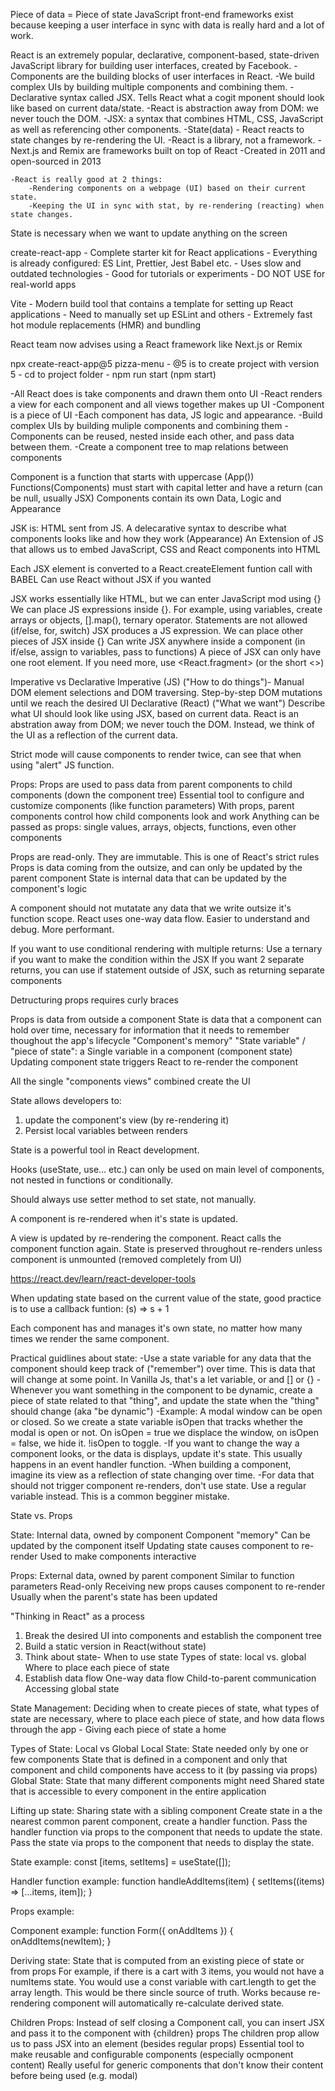 Piece of data = Piece of state
JavaScript front-end frameworks exist because keeping a user interface in sync with data is really hard and a lot of work.

React is an extremely popular, declarative, component-based, state-driven JavaScript library for building user interfaces, created by Facebook.
-Components are the building blocks of user interfaces in React.
-We build complex UIs by building multiple components and combining them.
-Declarative syntax called JSX. Tells React what a cogit mponent should look like based on current data/state.
-React is abstraction away from DOM: we never touch the DOM.
-JSX: a syntax that combines HTML, CSS, JavaScript as well as referencing other components.
-State(data) - React reacts to state changes by re-rendering the UI.
-React is a library, not a framework.
-Next.js and Remix are frameworks built on top of React
-Created in 2011 and open-sourced in 2013

    -React is really good at 2 things:
        -Rendering components on a webpage (UI) based on their current state.
        -Keeping the UI in sync with stat, by re-rendering (reacting) when state changes.

State is necessary when we want to update anything on the screen

create-react-app - Complete starter kit for React applications - Everything is already configured: ES Lint, Prettier, Jest Babel etc. - Uses slow and outdated technologies - Good for tutorials or experiments - DO NOT USE for real-world apps

Vite - Modern build tool that contains a template for setting up React applications - Need to manually set up ESLint and others - Extremely fast hot module replacements (HMR) and bundling

React team now advises using a React framework like Next.js or Remix

npx create-react-app@5 pizza-menu - @5 is to create project with version 5 - cd to project folder - npm run start (npm start)

-All React does is take components and drawn them onto UI
-React renders a view for each component and all views together makes up UI
-Component is a piece of UI
-Each component has data, JS logic and appearance.
-Build complex UIs by building muliple components and combining them
-Components can be reused, nested inside each other, and pass data between them.
-Create a component tree to map relations between components

Component is a function that starts with uppercase (App())
Functions(Components) must start with capital letter and have a return (can be null, usually JSX)
Components contain its own Data, Logic and Appearance

JSK is:
HTML sent from JS.
A delecarative syntax to describe what components looks like and how they work (Appearance)
An Extension of JS that allows us to embed JavaScript, CSS and React components into HTML

Each JSX element is converted to a React.createElement funtion call with BABEL
Can use React without JSX if you wanted

JSX works essentially like HTML, but we can enter JavaScript mod using {}
We can place JS expressions inside {}. For example, using variables, create arrays or objects, [].map(), ternary operator. Statements are not allowed (if/else, for, switch)
JSX produces a JS expression.
We can place other pieces of JSX inside {}
Can write JSX anywhere inside a component (in if/else, assign to variables, pass to functions)
A piece of JSX can only have one root element. If you need more, use <React.fragment> (or the short <>)

Imperative vs Declarative
Imperative (JS) ("How to do things")- Manual DOM element selections and DOM traversing. Step-by-step DOM mutations until we reach the desired UI
Declarative (React) ("What we want") Describe what UI should look like using JSX, based on current data. React is an abstration away from DOM; we never touch the DOM. Instead, we think of the UI as a reflection of the current data.

Strict mode will cause components to render twice, can see that when using "alert" JS function.

Props:
Props are used to pass data from parent components to child components (down the component tree)
Essential tool to configure and customize components (like function parameters)
With props, parent components control how child components look and work
Anything can be passed as props: single values, arrays, objects, functions, even other components

Props are read-only. They are immutable. This is one of React's strict rules
Props is data coming from the outsize, and can only be updated by the parent component
State is internal data that can be updated by the component's logic

A component should not mutatate any data that we write outsize it's function scope.
React uses one-way data flow. Easier to understand and debug. More performant.

If you want to use conditional rendering with multiple returns:
Use a ternary if you want to make the condition within the JSX
If you want 2 separate returns, you can use if statement outside of JSX, such as returning separate components

Detructuring props requires curly braces

Props is data from outside a component
State is data that a component can hold over time, necessary for information that it needs to remember thoughout the app's lifecycle
"Component's memory"
"State variable" / "piece of state": a Single variable in a component (component state)
Updating component state triggers React to re-render the component

All the single "components views" combined create the UI

State allows developers to:

1. update the component's view (by re-rendering it)
2. Persist local variables between renders

State is a powerful tool in React development.

Hooks (useState, use... etc.) can only be used on main level of components, not nested in functions or conditionally.

Should always use setter method to set state, not manually.

A component is re-rendered when it's state is updated.

A view is updated by re-rendering the component. React calls the component function again. State is preserved throughout re-renders unless component is unmounted (removed completely from UI)

https://react.dev/learn/react-developer-tools

When updating state based on the current value of the state, good practice is to use a callback funtion: (s) => s + 1

Each component has and manages it's own state, no matter how many times we render the same component.

Practical guidlines about state:
-Use a state variable for any data that the component should keep track of ("remember") over time. This is data that will change at some point. In Vanilla Js, that's a let variable, or and [] or {}
-Whenever you want something in the component to be dynamic, create a piece of state related to that "thing", and update the state when the "thing" should change (aka "be dynamic")
-Example: A modal window can be open or closed. So we create a state variable isOpen that tracks whether the modal is open or not. On isOpen = true we displace the window, on isOpen = false, we hide it. !isOpen to toggle.
-If you want to change the way a component looks, or the data is displays, update it's state. This usually happens in an event handler function.
-When building a component, imagine its view as a reflection of state changing over time.
-For data that should not trigger component re-renders, don't use state. Use a regular variable instead. This is a common begginer mistake.

State vs. Props

State:
Internal data, owned by component
Component "memory"
Can be updated by the component itself
Updating state causes component to re-render
Used to make components interactive

Props:
External data, owned by parent component
Similar to function parameters
Read-only
Receiving new props causes component to re-render
Usually when the parent's state has been updated

"Thinking in React" as a process

1. Break the desired UI into components and establish the component tree
2. Build a static version in React(without state)
3. Think about state-
   When to use state
   Types of state: local vs. global
   Where to place each piece of state
4. Establish data flow
   One-way data flow
   Child-to-parent communication
   Accessing global state

State Management: Deciding when to create pieces of state, what types of state are necessary, where to place each piece of state, and how data flows through the app - Giving each piece of state a home

Types of State: Local vs Global
Local State:
State needed only by one or few components
State that is defined in a component and only that component and child components have access to it (by passing via props)
Global State:
State that many different components might need
Shared state that is accessible to every component in the entire application

Lifting up state:
Sharing state with a sibling component
Create state in a the nearest common parent component, create a handler function. Pass the handler function via props to the component that needs to update the state. Pass the state via props to the component that needs to display the state.

State example:
const [items, setItems] = useState([]);

Handler function example:
function handleAddItems(item) {
setItems((items) => [...items, item]);
}

Props example:

<Form onAddItems={handleAddItems} />
<PackingList items={items} />

Component example:
function Form({ onAddItems }) {
onAddItems(newItem);
}

Deriving state:
State that is computed from an existing piece of state or from props
For example, if there is a cart with 3 items, you would not have a numItems state. You would use a const variable with cart.length to get the array length. This would be there sincle source of truth. Works because re-rendering component will automatically re-calculate derived state.

Children Props:
Instead of self closing a Component call, you can insert JSX and pass it to the component with {children} props
The children prop allow us to pass JSX into an element (besides regular props)
Essential tool to make reusable and configurable components (especially ocmponent content)
Really useful for generic components that don't know their content before being used (e.g. modal)
